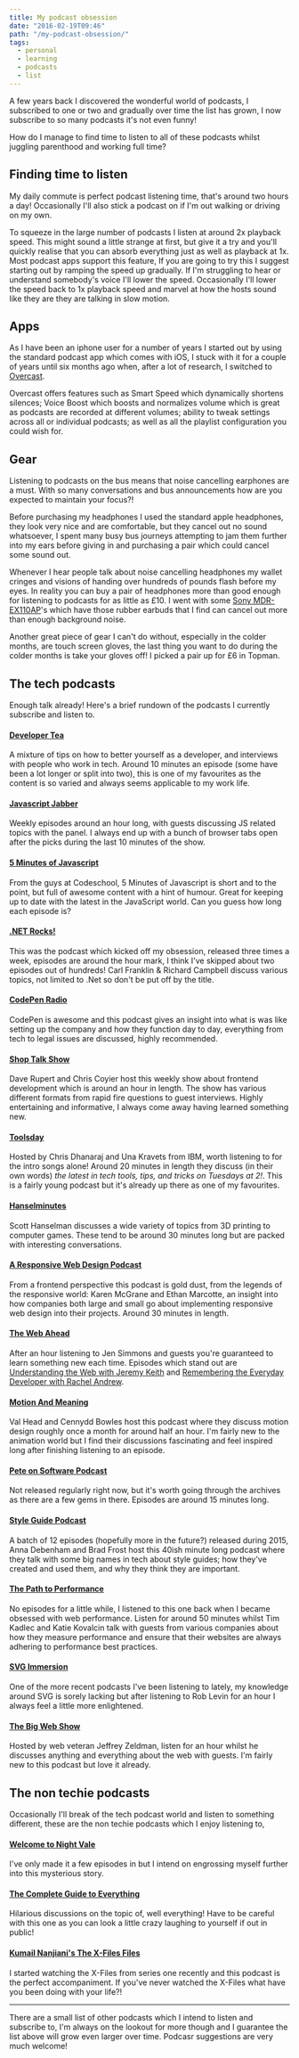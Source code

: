 ```yaml
---
title: My podcast obsession
date: "2016-02-19T09:46"
path: "/my-podcast-obsession/"
tags:
  - personal
  - learning
  - podcasts
  - list
---
```


A few years back I discovered the wonderful world of podcasts, I subscribed to one or two and gradually over time the list has grown, I now subscribe to so many podcasts it's not even funny!

How do I manage to find time to listen to all of these podcasts whilst juggling parenthood and working full time?

## Finding time to listen

My daily commute is perfect podcast listening time, that's around two hours a day! Occasionally I'll also stick a podcast on if I'm out walking or driving on my own.

To squeeze in the large number of podcasts I listen at around 2x playback speed. This might sound a little strange at first, but give it a try and you'll quickly realise that you can absorb everything just as well as playback at 1x. Most podcast apps support this feature, If you are going to try this I suggest starting out by ramping the speed up gradually. If I'm struggling to hear or understand somebody's voice I'll lower the speed. Occasionally I'll lower the speed back to 1x playback speed and marvel at how the hosts sound like they are they are talking in slow motion.

## Apps

As I have been an iphone user for a number of years I started out by using the standard podcast app which comes with iOS, I stuck with it for a couple of years until six months ago when, after a lot of research, I switched to [Overcast](https://overcast.fm/).

Overcast offers features such as Smart Speed which dynamically shortens silences; Voice Boost which boosts and normalizes volume which is great as podcasts are recorded at different volumes; ability to tweak settings across all or individual podcasts; as well as all the playlist configuration you could wish for.

## Gear

Listening to podcasts on the bus means that noise cancelling earphones are a must. With so many conversations and bus announcements how are you expected to maintain your focus?!

Before purchasing my headphones I used the standard apple headphones, they look very nice and are comfortable, but they cancel out no sound whatsoever, I spent many busy bus journeys attempting to jam them further into my ears before giving in and purchasing a pair which could cancel some sound out.

Whenever I hear people talk about noise cancelling headphones my wallet cringes and visions of handing over hundreds of pounds flash before my eyes. In reality you can buy a pair of headphones more than good enough for listening to podcasts for as little as £10. I went with some [Sony MDR-EX110AP](http://www.sony.co.uk/electronics/in-ear-headphones/mdr-ex110-110ap)'s which have those rubber earbuds that I find can cancel out more than enough background noise.

Another great piece of gear I can't do without, especially in the colder months, are touch screen gloves, the last thing you want to do during the colder months is take your gloves off! I picked a pair up for £6 in Topman.

## The tech podcasts

Enough talk already! Here's a brief rundown of the podcasts I currently subscribe and listen to.

#### [Developer Tea](https://developertea.com/)

A mixture of tips on how to better yourself as a developer, and interviews with people who work in tech. Around 10 minutes an episode (some have been a lot longer or split into two), this is one of my favourites as the content is so varied and always seems applicable to my work life.

#### [Javascript Jabber](https://devchat.tv/js-jabber/)

Weekly episodes around an hour long, with guests discussing JS related topics with the panel. I always end up with a bunch of browser tabs open after the picks during the last 10 minutes of the show.

#### [5 Minutes of Javascript](https://fivejs.codeschool.com/)

From the guys at Codeschool, 5 Minutes of Javascript is short and to the point, but full of awesome content with a hint of humour. Great for keeping up to date with the latest in the JavaScript world. Can you guess how long each episode is?

#### [.NET Rocks!](https://www.dotnetrocks.com/)

This was the podcast which kicked off my obsession, released three times a week, episodes are around the hour mark, I think I've skipped about two episodes out of hundreds! Carl Franklin & Richard Campbell discuss various topics, not limited to .Net so don't be put off by the title.

#### [CodePen Radio](http://blog.codepen.io/radio/)

CodePen is awesome and this podcast gives an insight into what is was like setting up the company and how they function day to day, everything from tech to legal issues are discussed, highly recommended.

#### [Shop Talk Show](http://shoptalkshow.com/)

Dave Rupert and Chris Coyier host this weekly show about frontend development which is around an hour in length. The show has various different formats from rapid fire questions to guest interviews. Highly entertaining and informative, I always come away having learned something new.

#### [Toolsday](http://toolsday.io/)

Hosted by Chris Dhanaraj and Una Kravets from IBM, worth listening to for the intro songs alone! Around 20 minutes in length they discuss (in their own words) _the latest in tech tools, tips, and tricks on Tuesdays at 2!_. This is a fairly young podcast but it's already up there as one of my favourites.

#### [Hanselminutes](http://hanselminutes.com/)

Scott Hanselman discusses a wide variety of topics from 3D printing to computer games. These tend to be around 30 minutes long but are packed with interesting conversations.

#### [A Responsive Web Design Podcast](http://responsivewebdesign.com/podcast/)

From a frontend perspective this podcast is gold dust, from the legends of the responsive world: Karen McGrane and Ethan Marcotte, an insight into how companies both large and small go about implementing responsive web design into their projects. Around 30 minutes in length.

#### [The Web Ahead](http://thewebahead.net/)

After an hour listening to Jen Simmons and guests you're guaranteed to learn something new each time. Episodes which stand out are [Understanding the Web with Jeremy Keith](http://thewebahead.net/110) and [Remembering the Everyday Developer with Rachel Andrew](http://thewebahead.net/104).

#### [Motion And Meaning](http://motionandmeaning.io/)

Val Head and Cennydd Bowles host this podcast where they discuss motion design roughly once a month for around half an hour. I'm fairly new to the animation world but I find their discussions fascinating and feel inspired long after finishing listening to an episode.

#### [Pete on Software Podcast](http://peteonsoftware.libsyn.com/)

Not released regularly right now, but it's worth going through the archives as there are a few gems in there. Episodes are around 15 minutes long.

#### [Style Guide Podcast](http://styleguides.io/podcast/)

A batch of 12 episodes (hopefully more in the future?) released during 2015, Anna Debenham and Brad Frost host this 40ish minute long podcast where they talk with some big names in tech about style guides; how they've created and used them, and why they think they are important.

#### [The Path to Performance](https://pathtoperf.com/)

No episodes for a little while, I listened to this one back when I became obsessed with web performance. Listen for around 50 minutes whilst Tim Kadlec and Katie Kovalcin talk with guests from various companies about how they measure performance and ensure that their websites are always adhering to performance best practices.

#### [SVG Immersion](http://svgimmersion.com/)

One of the more recent podcasts I've been listening to lately, my knowledge around SVG is sorely lacking but after listening to Rob Levin for an hour I always feel a little more enlightened.

#### [The Big Web Show](http://5by5.tv/bigwebshow)

Hosted by web veteran Jeffrey Zeldman, listen for an hour whilst he discusses anything and everything about the web with guests. I'm fairly new to this podcast but love it already.

## The non techie podcasts

Occasionally I'll break of the tech podcast world and listen to something different, these are the non techie podcasts which I enjoy listening to,

#### [Welcome to Night Vale](http://www.welcometonightvale.com/)

I've only made it a few episodes in but I intend on engrossing myself further into this mysterious story.

#### [The Complete Guide to Everything](http://tcgte.com/)

Hilarious discussions on the topic of, well everything! Have to be careful with this one as you can look a little crazy laughing to yourself if out in public!

#### [Kumail Nanjiani's The X-Files Files](http://www.feralaudio.com/show/x-files-files/)

I started watching the X-Files from series one recently and this podcast is the perfect accompaniment. If you've never watched the X-Files what have you been doing with your life?!

---

There are a small list of other podcasts which I intend to listen and subscribe to, I'm always on the lookout for more though and I guarantee the list above will grow even larger over time. Podcasr suggestions are very much welcome!
